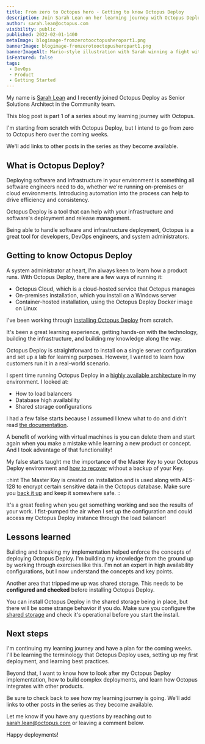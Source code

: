 ```yaml
---
title: From zero to Octopus hero - Getting to know Octopus Deploy
description: Join Sarah Lean on her learning journey with Octopus Deploy.
author: sarah.lean@octopus.com
visibility: public
published: 2022-02-01-1400
metaImage: blogimage-fromzerotooctopusheropart1.png
bannerImage: blogimage-fromzerotooctopusheropart1.png
bannerImageAlt: Mario-style illustration with Sarah winning a fight with a creature over shark infested waters.
isFeatured: false
tags:
 - DevOps
 - Product
 - Getting Started
---
```


My name is [Sarah Lean](https://twitter.com/Techielass) and I recently joined Octopus Deploy as Senior Solutions Architect in the Community team. 

This blog post is part 1 of a series about my learning journey with Octopus. 

I'm starting from scratch with Octopus Deploy, but I intend to go from zero to Octopus hero over the coming weeks.

We'll add links to other posts in the series as they become available.

## What is Octopus Deploy?

Deploying software and infrastructure in your environment is something all software engineers need to do, whether we're running on-premises or cloud environments. Introducing automation into the process can help to drive efficiency and consistency. 

Octopus Deploy is a tool that can help with your infrastructure and software's deployment and release management. 

Being able to handle software and infrastructure deployment, Octopus is a great tool for developers, DevOps engineers, and system administrators. 

## Getting to know Octopus Deploy
A system administrator at heart, I'm always keen to learn how a product runs. With Octopus Deploy, there are a few ways of running it:

- Octopus Cloud, which is a cloud-hosted service that Octopus manages 
- On-premises installation, which you install on a Windows server 
- Container-hosted installation, using the Octopus Deploy Docker image on Linux
 
I've been working through [installing Octopus Deploy](https://octopus.com/docs/installation) from scratch. 

It's been a great learning experience, getting hands-on with the technology, building the infrastructure, and building my knowledge along the way. 

Octopus Deploy is straightforward to install on a single server configuration and set up a lab for learning purposes.  However, I wanted to learn how customers run it in a real-world scenario. 

I spent time running Octopus Deploy in a [highly available architecture](https://octopus.com/docs/administration/high-availability) in my environment. I looked at:

- How to load balancers
- Database high availability
- Shared storage configurations

I had a few false starts because I assumed I knew what to do and didn't read [the documentation](https://octopus.com/docs/administration/high-availability).

A benefit of working with virtual machines is you can delete them and start again when you make a mistake while learning a new product or concept. And I took advantage of that functionality!

My false starts taught me the importance of the Master Key to your Octopus Deploy environment and [how to recover](https://octopus.com/docs/administration/managing-infrastructure/lost-master-key) without a backup of your Key.

::hint
The Master Key is created on installation and is used along with AES-128 to encrypt certain sensitive data in the Octopus database. Make sure you [back it up](https://octopus.com/docs/octopus-rest-api/octopus.server.exe-command-line/show-master-key) and keep it somewhere safe. 
::

It's a great feeling when you get something working and see the results of your work. I fist-pumped the air when I set up the configuration and could access my Octopus Deploy instance through the load balancer!

## Lessons learned

Building and breaking my implementation helped enforce the concepts of deploying Octopus Deploy. I'm building my knowledge from the ground up by working through exercises like this.  I'm not an expert in high availability configurations, but I now understand the concepts and key points. 

Another area that tripped me up was shared storage. This needs to be **configured and checked** before installing Octopus Deploy.  

You can install Octopus Deploy in the shared storage being in place, but there will be some strange behavior if you do. Make sure you configure the [shared storage](https://octopus.com/docs/administration/high-availability/design/octopus-for-high-availability-on-premises#shared-storage) and check it's operational before you start the install.  

## Next steps

I'm continuing my learning journey and have a plan for the coming weeks. I'll be learning the terminology that Octopus Deploy uses, setting up my first deployment, and learning best practices.   

Beyond that, I want to know how to look after my Octopus Deploy implementation, how to build complex deployments, and learn how Octopus integrates with other products. 

Be sure to check back to see how my learning journey is going. We'll add links to other posts in the series as they become available.

Let me know if you have any questions by reaching out to [sarah.lean@octopus.com](mailto:sarah.lean@octopus.com) or leaving a comment below.

Happy deployments!